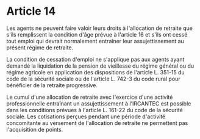 # Article 14

Les agents ne peuvent faire valoir leurs droits à l'allocation de retraite que s'ils remplissent la condition d'âge prévue à l'article 16 et s'ils ont cessé tout emploi qui devrait normalement entraîner leur assujettissement au présent régime de retraite.

La condition de cessation d'emploi ne s'applique pas aux agents ayant demandé la liquidation de la pension de vieillesse du régime général ou du régime agricole en application des dispositions de l'article L. 351-15 du code de la sécurité sociale ou de l'article L. 742-3 du code rural pour bénéficier de la retraite progressive.

Le cumul d'une allocation de retraite avec l'exercice d'une activité professionnelle entraînant un assujettissement à l'IRCANTEC est possible dans les conditions prévues à l'article L. 161-22 du code de la sécurité sociale. Les cotisations perçues pendant une période d'activité concomitante au versement de l'allocation de retraite ne permettent pas l'acquisition de points.
